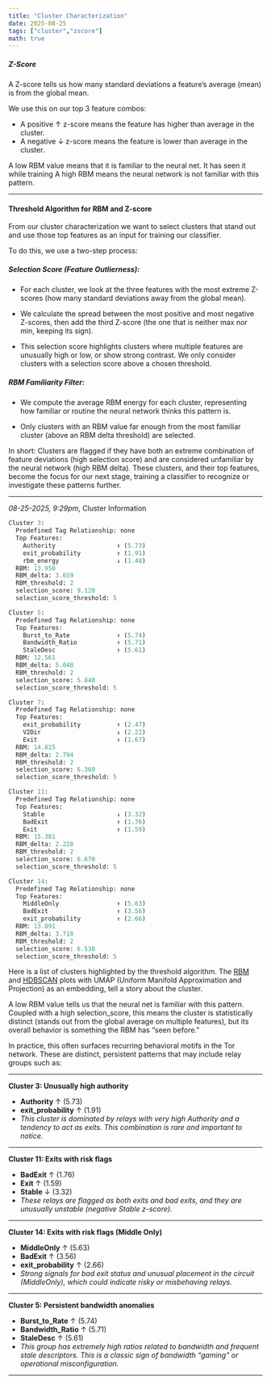 ```yaml
---
title: "Cluster Characterization"
date: 2025-08-25
tags: ["cluster","zscore"]
math: true
---
```

##### Z-Score
A Z-score tells us how many standard deviations a feature’s average (mean) is from the global mean.

We use this on our top 3 feature combos:
- A positive ↑ z-score means the feature has higher than average in the cluster.
- A negative ↓ z-score means the feature is lower than average in the cluster.

A low RBM value means that it is familiar to the neural net. It has seen it while training
A high RBM means the neural network is not familiar with this pattern.

---

#### Threshold Algorithm for RBM and Z-score

From our cluster characterization we want to select clusters that stand out and use those top features as an input for training our classifier.

To do this, we use a two-step process:

##### Selection Score (Feature Outlierness):

- For each cluster, we look at the three features with the most extreme Z-scores (how many standard deviations away from the global mean).

- We calculate the spread between the most positive and most negative Z-scores, then add the third Z-score (the one that is neither max nor min, keeping its sign).

- This selection score highlights clusters where multiple features are unusually high or low, or show strong contrast. We only consider clusters with a selection score above a chosen threshold.

##### RBM Familiarity Filter:

- We compute the average RBM energy for each cluster, representing how familiar or routine the neural network thinks this pattern is.

- Only clusters with an RBM value far enough from the most familiar cluster (above an RBM delta threshold) are selected.

In short:
Clusters are flagged if they have both an extreme combination of feature deviations (high selection score) and are considered unfamiliar by the neural network (high RBM delta). These clusters, and their top features, become the focus for our next stage, training a classifier to recognize or investigate these patterns further.

---

*08-25-2025, 9:29pm*, Cluster Information
```python
Cluster 3:
  Predefined Tag Relationship: none
  Top Features:
    Authority                 ↑ (5.73)
    exit_probability          ↑ (1.91)
    rbm_energy                ↓ (1.48)
  RBM: 13.950
  RBM_delta: 3.659
  RBM_threshold: 2
  selection_score: 9.120
  selection_score_threshold: 5

Cluster 5:
  Predefined Tag Relationship: none
  Top Features:
    Burst_to_Rate             ↑ (5.74)
    Bandwidth_Ratio           ↑ (5.71)
    StaleDesc                 ↑ (5.61)
  RBM: 12.561
  RBM_delta: 5.048
  RBM_threshold: 2
  selection_score: 5.840
  selection_score_threshold: 5

Cluster 7:
  Predefined Tag Relationship: none
  Top Features:
    exit_probability          ↑ (2.47)
    V2Dir                     ↓ (2.22)
    Exit                      ↑ (1.67)
  RBM: 14.815
  RBM_delta: 2.794
  RBM_threshold: 2
  selection_score: 6.360
  selection_score_threshold: 5

Cluster 11:
  Predefined Tag Relationship: none
  Top Features:
    Stable                    ↓ (3.32)
    BadExit                   ↑ (1.76)
    Exit                      ↑ (1.59)
  RBM: 15.381
  RBM_delta: 2.228
  RBM_threshold: 2
  selection_score: 6.670
  selection_score_threshold: 5

Cluster 14:
  Predefined Tag Relationship: none
  Top Features:
    MiddleOnly                ↑ (5.63)
    BadExit                   ↑ (3.56)
    exit_probability          ↑ (2.66)
  RBM: 13.891
  RBM_delta: 3.718
  RBM_threshold: 2
  selection_score: 6.530
  selection_score_threshold: 5

```

Here is a list of clusters highlighted by the threshold algorithm.
The [RBM](/plots/RBM_Energy_Overlay_UMAP_8252025.html) and [HDBSCAN](/plots/hdbscan_cluster_on_UMAP1_vs_UMAP2_TOPF_8252025.html) plots with UMAP (Uniform Manifold Approximation and Projection) as an embedding, tell a story about the cluster. 

A low RBM value tells us that the neural net is familiar with this pattern. Coupled with a high selection_score, this means the cluster is statistically distinct (stands out from the global average on multiple features), but its overall behavior is something the RBM has “seen before.”

In practice, this often surfaces recurring behavioral motifs in the Tor network. These are distinct, persistent patterns that may include relay groups such as:

---

**Cluster 3: Unusually high authority**
- **Authority** ↑ (5.73)
- **exit_probability** ↑ (1.91)
- *This cluster is dominated by relays with very high Authority and a tendency to act as exits. This combination is rare and important to notice.*

---

**Cluster 11: Exits with risk flags**
- **BadExit** ↑ (1.76)
- **Exit** ↑ (1.59)
- **Stable** ↓ (3.32)
- *These relays are flagged as both exits and bad exits, and they are unusually unstable (negative Stable z-score).*

---

**Cluster 14: Exits with risk flags (Middle Only)**
- **MiddleOnly** ↑ (5.63)
- **BadExit** ↑ (3.56)
- **exit_probability** ↑ (2.66)
- *Strong signals for bad exit status and unusual placement in the circuit (MiddleOnly), which could indicate risky or misbehaving relays.*

---

**Cluster 5: Persistent bandwidth anomalies**
- **Burst_to_Rate** ↑ (5.74)
- **Bandwidth_Ratio** ↑ (5.71)
- **StaleDesc** ↑ (5.61)
- *This group has extremely high ratios related to bandwidth and frequent stale descriptors. This is a classic sign of bandwidth “gaming” or operational misconfiguration.*

---
